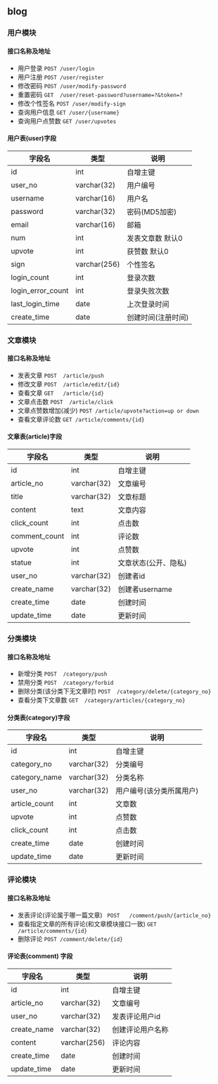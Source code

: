 ## blog

### 用户模块
#### 接口名称及地址
+ 用户登录  `POST /user/login  `
+ 用户注册  `POST /user/register`
+ 修改密码  `POST /user/modify-password`
+ 重置密码  `GET  /user/reset-password?username=?&token=?`
+ 修改个性签名 `POST /user/modify-sign`
+ 查询用户信息 `GET /user/{username}`
+ 查询用户点赞数  `GET /user/upvotes`

#### 用户表(user)字段
字段名|类型|说明
--- | --- | ---
id|int|自增主键
user_no|varchar(32)|用户编号
username|varchar(16)|用户名
password|varchar(32)|密码(MD5加密)
email|varchar(16)|邮箱
num|int|发表文章数 默认0
upvote|int|获赞数 默认0
sign|varchar(256)|个性签名
login_count|int|登录次数
login_error_count|int|登录失败次数
last_login_time|date|上次登录时间
create_time|date|创建时间(注册时间)


### 文章模块
#### 接口名称及地址
+ 发表文章   `POST  /article/push`
+ 修改文章   `POST  /article/edit/{id}`
+ 查看文章   `GET   /article/{id}`
+ 文章点击数  `POST  /article/click`
+ 文章点赞数增加(减少)  `POST /article/upvote?action=up or down`
+ 查看文章评论数  `GET /article/comments/{id}`

#### 文章表(article)字段
字段名|类型|说明
--- | --- | ---
id|int|自增主键
article_no|varchar(32)|文章编号
title|varchar(32)|文章标题
content|text|文章内容
click_count|int|点击数
comment_count|int|评论数
upvote|int|点赞数
statue|int|文章状态(公开、隐私)
user_no|varchar(32)|创建者id
create_name|varchar(32)|创建者username
create_time|date|创建时间
update_time|date|更新时间


### 分类模块

#### 接口名称及地址
+ 新增分类  `POST  /category/push`
+ 禁用分类  `POST  /category/forbid`
+ 删除分类(该分类下无文章时)   `POST  /category/delete/{category_no}`
+ 查看分类下文章数  `GET  /category/articles/{category_no}`

#### 分类表(category)字段
字段名|类型|说明
--- | --- | ---
id|int|自增主键
category_no|varchar(32)|分类编号
category_name|varchar(32)|分类名称
user_no|varchar(32)|用户编号(该分类所属用户)
article_count|int|文章数
upvote|int|点赞数
click_count|int|点击数
create_time|date|创建时间
update_time|date|更新时间


### 评论模块

#### 接口名称及地址
+ 发表评论(评论属于哪一篇文章) ` POST   /comment/push/{article_no}`
+ 查看指定文章的所有评论(和文章模块接口一致)   `GET  /article/comments/{id}`
+ 删除评论  `POST /comment/delete/{id}`

#### 评论表(comment) 字段
字段名|类型|说明
--- | --- | ---
id|int|自增主键
article_no|varchar(32)|文章编号
user_no|varchar(32)|发表评论用户id
create_name|varchar(32)|创建评论用户名称
content|varchar(256)|评论内容
create_time|date|创建时间
update_time|date|更新时间


